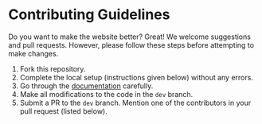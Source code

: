 # Contributing Guidelines

Do you want to make the website better? Great! We welcome suggestions and pull requests. However, please follow these steps before attempting to make changes.

1. Fork this repository.
2. Complete the local setup (instructions given below) without any errors.
3. Go through the [documentation](https://github.com/techclubssn/techclubssn.github.io/tree/master-readable/public/docs) carefully.
4. Make all modifications to the code in the `dev` branch.
5. Submit a PR to the `dev` branch. Mention one of the contributors in your pull request (listed below).